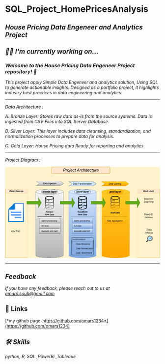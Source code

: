 # SQL_Project_HomePricesAnalysis


## *House Pricing Data Engeneer and Analytics Project*

## *👩‍💻 I'm currently working on...*

### *Welcome to the House Pricing Data Engeneer Project repository! 🚀*

*This project apply Simple Data Engeneer and analytics solution, Using SQL to generate actionable insights. Designed as a portfolio project, it highlights industry best practices in data engineering and analytics.*

----------

*Data Architecture :*

*A. Bronze Layer: Stores raw data as-is from the source systems. Data is ingested from CSV Files into SQL Server Database.*

*B. Silver Layer: This layer includes data cleansing, standardization, and normalization processes to prepare data for analysis.*

*C. Gold Layer: House Pricing data Ready for reporting and analytics.*

----------

*Project Diagram :*

![logo](docs/HousePrices.drawio.png)




----------------------------------------

## *Feedback*

*If you have any feedback, please reach out to us at omars.soub@gmail.com*

## 🔗 Links

[*my github page-https://github.com/omars1234*](https://github.com/omars1234)

## *🛠 Skills*
*python, R, SQL ,PowerBi ,Tableaue*